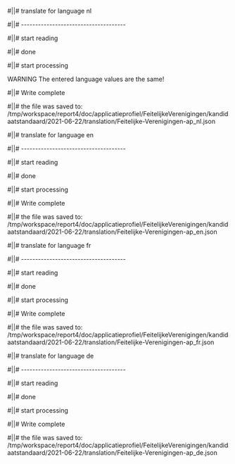 #||# translate for language nl  

#||# -------------------------------------  

#||# start reading  

#||# done  

#||# start processing  

WARNING The entered language values are the same!  

#||# Write complete  

#||# the file was saved to: /tmp/workspace/report4/doc/applicatieprofiel/FeitelijkeVerenigingen/kandidaatstandaard/2021-06-22/translation/Feitelijke-Verenigingen-ap_nl.json  

#||# translate for language en  

#||# -------------------------------------  

#||# start reading  

#||# done  

#||# start processing  

#||# Write complete  

#||# the file was saved to: /tmp/workspace/report4/doc/applicatieprofiel/FeitelijkeVerenigingen/kandidaatstandaard/2021-06-22/translation/Feitelijke-Verenigingen-ap_en.json  

#||# translate for language fr  

#||# -------------------------------------  

#||# start reading  

#||# done  

#||# start processing  

#||# Write complete  

#||# the file was saved to: /tmp/workspace/report4/doc/applicatieprofiel/FeitelijkeVerenigingen/kandidaatstandaard/2021-06-22/translation/Feitelijke-Verenigingen-ap_fr.json  

#||# translate for language de  

#||# -------------------------------------  

#||# start reading  

#||# done  

#||# start processing  

#||# Write complete  

#||# the file was saved to: /tmp/workspace/report4/doc/applicatieprofiel/FeitelijkeVerenigingen/kandidaatstandaard/2021-06-22/translation/Feitelijke-Verenigingen-ap_de.json  

